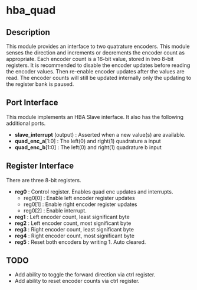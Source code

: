 # hba_quad

## Description


This module provides an interface to two
quatrature encoders.  This module senses the direction
and increments or decrements the encoder count as appropriate.
Each encoder count is a 16-bit value, stored in two
8-bit registers.  It is recommended to disable the encoder
updates before reading the encoder values.  Then re-enable
encoder updates after the values are read.  The encoder
counts will still be updated internally only the updating
to the register bank is paused.

## Port Interface

This module implements an HBA Slave interface.
It also has the following additional ports.

* __slave_interrupt__ (output) : Asserted when a new value(s) are available.
* __quad_enc_a__[1:0] : The left(0) and right(1) quadrature a input
* __quad_enc_b__[1:0] : The left(0) and right(1) quadrature b input


## Register Interface

There are three 8-bit registers.

* __reg0__ : Control register. Enables quad enc updates and interrupts.
    * reg0[0] : Enable left encoder register updates
    * reg0[1] : Enable right encoder register updates
    * reg0[2] : Enable interrupt.
* __reg1__ : Left encoder count, least significant byte
* __reg2__ : Left encoder count, most significant byte
* __reg3__ : Right encoder count, least significant byte
* __reg4__ : Right encoder count, most significant byte
* __reg5__ : Reset both encoders by writing 1.  Auto cleared.

## TODO

* Add ability to toggle the forward direction via ctrl register.
* Add ability to reset encoder counts via ctrl register.

